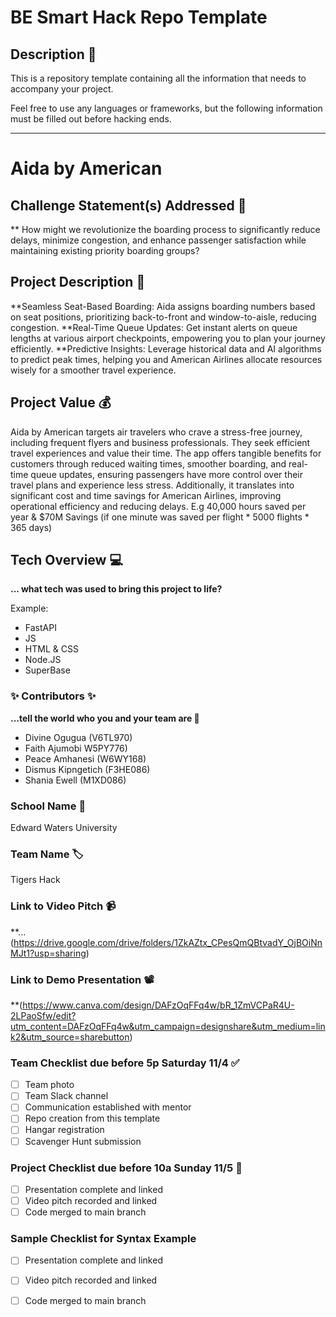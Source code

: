 # BE Smart Hack Repo Template

## Description 🚨 
This is a repository template containing all the information that needs to accompany your project.

Feel free to use any languages or frameworks, but the following information must be filled out before hacking ends.
___________
# Aida by American

## Challenge Statement(s) Addressed 🎯
** How might we revolutionize the boarding process to significantly reduce delays, minimize congestion, and enhance passenger satisfaction while maintaining existing priority boarding groups?

## Project Description 🤯
**Seamless Seat-Based Boarding: Aida assigns boarding numbers based on seat positions, prioritizing back-to-front and window-to-aisle, reducing congestion.
**Real-Time Queue Updates: Get instant alerts on queue lengths at various airport checkpoints, empowering you to plan your journey efficiently.
**Predictive Insights: Leverage historical data and AI algorithms to predict peak times, helping you and American Airlines allocate resources wisely for a smoother travel experience.

## Project Value 💰
Aida by American targets air travelers who crave a stress-free journey, including frequent flyers and business professionals. They seek efficient travel experiences and value their time.
The app offers tangible benefits for customers through reduced waiting times, smoother boarding, and real-time queue updates, ensuring passengers have more control over their travel plans and experience less stress.
Additionally, it translates into significant cost and time savings for American Airlines, improving operational efficiency and reducing delays. E.g 40,000 hours saved per year & $70M Savings (if one minute was saved per flight * 5000 flights * 365 days)

## Tech Overview 💻
**... what tech was used to bring this project to life?**

Example:
* FastAPI 
* JS
* HTML & CSS
* Node.JS
* SuperBase


### ✨ Contributors ✨
**...tell the world who you and your team are 🙂**
* Divine Ogugua (V6TL970)
* Faith Ajumobi W5PY776)
* Peace Amhanesi (W6WY168)
* Dismus Kipngetich (F3HE086)
* Shania Ewell (M1XD086)

### School Name 🏫
Edward Waters University 

### Team Name 🏷
Tigers Hack

### Link to Video Pitch 📹
**...(https://drive.google.com/drive/folders/1ZkAZtx_CPesQmQBtvadY_OjBOiNnMJt1?usp=sharing)

### Link to Demo Presentation 📽
**(https://www.canva.com/design/DAFzOqFFq4w/bR_1ZmVCPaR4U-2LPaoSfw/edit?utm_content=DAFzOqFFq4w&utm_campaign=designshare&utm_medium=link2&utm_source=sharebutton)

### Team Checklist due before 5p Saturday 11/4 ✅
- [ ] Team photo
- [ ] Team Slack channel
- [ ] Communication established with mentor
- [ ] Repo creation from this template
- [ ] Hangar registration
- [ ] Scavenger Hunt submission

### Project Checklist due before 10a Sunday 11/5 🏁
- [ ] Presentation complete and linked
- [ ] Video pitch recorded and linked
- [ ] Code merged to main branch

### Sample Checklist for Syntax Example 
- [ ] Presentation complete and linked
- [ ] Video pitch recorded and linked
- [ ] Code merged to main branch

